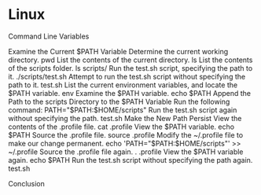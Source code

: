 # Linux
Command Line Variables

Examine the Current $PATH Variable
Determine the current working directory.
pwd
List the contents of the current directory.
ls
List the contents of the scripts folder.
ls scripts/
Run the test.sh script, specifying the path to it.
./scripts/test.sh
Attempt to run the test.sh script without specifying the path to it.
test.sh
List the current environment variables, and locate the $PATH variable.
env
Examine the $PATH variable.
echo $PATH
Append the Path to the scripts Directory to the $PATH Variable
Run the following command:
PATH="$PATH:$HOME/scripts"
Run the test.sh script again without specifying the path.
test.sh
Make the New Path Persist
View the contents of the .profile file.
cat .profile
View the $PATH variable.
echo $PATH
Source the .profile file.
source .profile
Modify the ~/.profile file to make our change permanent.
echo 'PATH="$PATH:$HOME/scripts"' >> ~/.profile
Source the .profile file again.
. .profile
View the $PATH variable again.
echo $PATH
Run the test.sh script without specifying the path again.
test.sh

Conclusion

